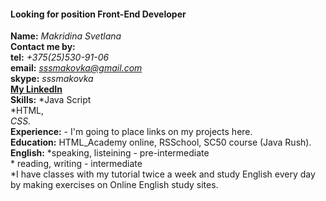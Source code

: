 #### Looking for position Front-End Developer  
**Name:** *Makridina Svetlana*      
**Contact me by:**    
**tel:** *+375(25)530-91-06*    
**email:** *sssmakovka@gmail.com*  
**skype:** *sssmakovka*  
**[My LinkedIn](linkedin.com/in/svetlanamakridina)**   
**Skills:** *Java Script   
            *HTML,   
            *CSS.*  
**Experience:** - I'm going to place links on my projects here.  
**Education:** HTML_Academy online, RSSchool, SC50 course (Java Rush).  
**English:** *speaking, listeining - pre-intermediate  
             * reading, writing - intermediate  
             *I have classes with my tutorial twice a week and study English every day by making exercises on Online English study sites.    